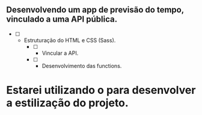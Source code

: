 ## Desenvolvendo um app de previsão do tempo, vinculado a uma API pública. 

- [ ] - Estruturação do HTML e CSS (Sass). 
    - [ ] - Vincular a API. 
    - [ ] - Desenvolvimento das functions. 

## 
Estarei utilizando o <Sass> para desenvolver a estilização do projeto.  
=======
